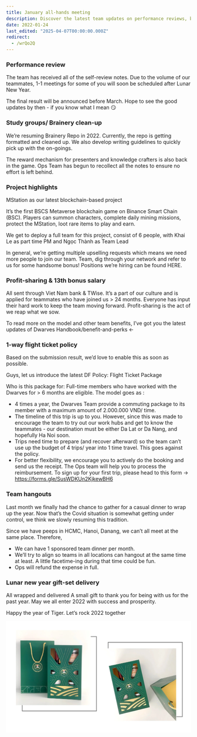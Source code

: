 ```yaml
---
title: January all-hands meeting
description: Discover the latest team updates on performance reviews, blockchain projects, profit-sharing, flight ticket policies, and upcoming team events for 2022.
date: 2022-01-24
last_edited: "2025-04-07T00:00:00.000Z"
redirect:
  - /wrQo2Q
---
```


### Performance review

The team has received all of the self-review notes. Due to the volume of our teammates, 1-1 meetings for some of you will soon be scheduled after Lunar New Year.

The final result will be announced before March. Hope to see the good updates by then - if you know what I mean 😏

### Study groups/ Brainery clean-up

We’re resuming Brainery Repo in 2022. Currently, the repo is getting formatted and cleaned up. We also develop writing guidelines to quickly pick up with the on-goings.

The reward mechanism for presenters and knowledge crafters is also back in the game. Ops Team has begun to recollect all the notes to ensure no effort is left behind.

### Project highlights

MStation as our latest blockchain-based project

It’s the first BSCS Metaverse blockchain game on Binance Smart Chain (BSC). Players can summon characters, complete daily mining missions, protect the MStation, loot rare items to play and earn.

We get to deploy a full team for this project, consist of 6 people, with Khai Le as part time PM and Ngọc Thành as Team Lead

In general, we’re getting multiple upselling requests which means we need more people to join our team. Team, dig through your network and refer to us for some handsome bonus! Positions we’re hiring can be found HERE.

### Profit-sharing & 13th bonus salary

All sent through Viet Nam bank & TWise. It’s a part of our culture and is applied for teammates who have joined us > 24 months. Everyone has input their hard work to keep the team moving forward. Profit-sharing is the act of we reap what we sow.

To read more on the model and other team benefits, I’ve got you the latest updates of Dwarves Handbook/benefit-and-perks ←

### 1-way flight ticket policy

Based on the submission result, we’d love to enable this as soon as possible.

Guys, let us introduce the latest DF Policy: Flight Ticket Package

Who is this package for: Full-time members who have worked with the Dwarves for > 6 months are eligible. The model goes as :

- 4 times a year, the Dwarves Team provide a commuting package to its member with a maximum amount of 2.000.000 VND/ time.
- The timeline of this trip is up to you. However, since this was made to encourage the team to try out our work hubs and get to know the teammates - our destination must be either Da Lat or Da Nang, and hopefully Ha Noi soon.
- Trips need time to prepare (and recover afterward) so the team can’t use up the budget of 4 trips/ year into 1 time travel. This goes against the policy.
- For better flexibility, we encourage you to actively do the booking and send us the receipt. The Ops team will help you to process the reimbursement.
  To sign up for your first trip, please head to this form → https://forms.gle/SusWDKUn2KjkewBH6

### Team hangouts

Last month we finally had the chance to gather for a casual dinner to wrap up the year. Now that’s the Covid situation is somewhat getting under control, we think we slowly resuming this tradition.

Since we have peeps in HCMC, Hanoi, Danang, we can’t all meet at the same place. Therefore,

- We can have 1 sponsored team dinner per month.
- We’ll try to align so teams in all locations can hangout at the same time at least. A little facetime-ing during that time could be fun.
- Ops will refund the expense in full.

### Lunar new year gift-set delivery

All wrapped and delivered
A small gift to thank you for being with us for the past year. May we all enter 2022 with success and prosperity.

Happy the year of Tiger. Let’s rock 2022 together

![](assets/notion-image-1744006929168-5ocaz.webp)
